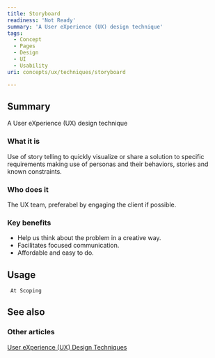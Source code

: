 ```yaml
---
title: Storyboard
readiness: 'Not Ready'
summary: 'A User eXperience (UX) design technique'
tags:
  - Concept
  - Pages
  - Design
  - UI
  - Usability
uri: concepts/ux/techniques/storyboard

---
```

## Summary

A User eXperience (UX) design technique

### What it is

Use of story telling to quickly visualize or share a solution to specific requirements making use of personas and their behaviors, stories and known constraints.

### Who does it

The UX team, preferabel by engaging the client if possible.

### Key benefits

-   Help us think about the problem in a creative way.
-   Facilitates focused communication.
-   Affordable and easy to do.

## Usage

     At Scoping

## See also

### Other articles

[User eXperience (UX) Design Techniques](/concepts/ux/techniques)
